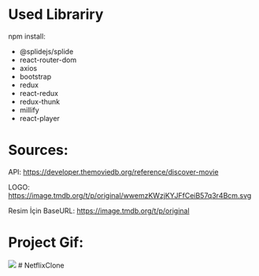 # Used Librariry

npm install:
- @splidejs/splide
- react-router-dom
- axios
- bootstrap
- redux
- react-redux
- redux-thunk
- millify
- react-player

# Sources:
API: https://developer.themoviedb.org/reference/discover-movie

LOGO: https://image.tmdb.org/t/p/original/wwemzKWzjKYJFfCeiB57q3r4Bcm.svg

Resim İçin BaseURL: https://image.tmdb.org/t/p/original

# Project Gif:
<img src="./public/netflix.gif">
# NetflixClone
